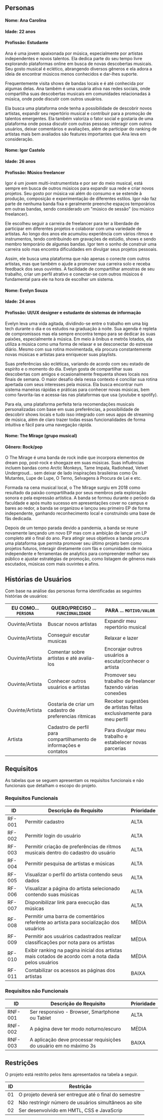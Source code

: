 ## Personas

#### Nome: Ana Carolina
#### Idade: 22 anos
#### Profissão: Estudante 

Ana é uma jovem apaixonada por música, especialmente por artistas independentes e novos talentos. Ela dedica parte do seu tempo livre explorando plataformas online em busca de novas descobertas musicais. Seu gosto musical é eclético, abrangendo diversos gêneros e ela adora a ideia de encontrar músicos menos conhecidos e dar-lhes suporte.

Frequentemente visita shows de bandas locais e é até conhecida por algumas delas. Ana também é uma usuária ativa nas redes sociais, onde compartilha suas descobertas musicais em comunidades relacionadas à música, onde pode discutir com outros usuários.

Ela busca uma plataforma onde tenha a possibilidade de descobrir novos artistas, expandir seu repertório musical e contribuir para a promoção de talentos emergentes. Ela também valoriza o fator social e gostaria de uma plataforma onde possa discutir com outras pessoas: interagir com outros usuários, deixar comentários e avaliações, além de participar do ranking de artistas mais bem avaliados são features importantes que Ana leva em consideração.

#### Nome: Igor Castelo
#### Idade: 26 anos
#### Profissão: Músico freelancer

Igor é um jovem multi-instrumentista e por ser do meio musical, está sempre em busca de outros músicos para expandir sua rede e criar novos projetos. Seu gosto por música vai além do consumo e se estende à produção, composição e experimentação de diferentes estilos. Igor não faz parte de nenhuma banda fixa e geralmente preenche espaços temporários em outras bandas, sendo considerado um "músico de sessão" (ou músico freelancer). 

Ele escolheu seguir a carreira de freelancer para ter a liberdade de participar em diferentes projetos e colaborar com uma variedade de artistas. Ao longo dos anos ele acumulou experiência com vários ritmos e instrumentos, tendo contribuindo em gravações de estúdio, shows e sendo membro temporário de algumas bandas. Igor tem o sonho de construir uma carreira solo mas encontra dificuldades em divulgar seus projetos pessoais.

Assim, ele busca uma plataforma que não apenas o conecte com outros artistas, mas que também o ajude a promover sua carreira solo e receba feedback dos seus ouvintes. A facilidade de compartilhar amostras de seu trabalho, criar um perfil atrativo e conectar-se com outros músicos é fundamental para ele na hora de escolher um sistema.

#### Nome: Evelyn Souza
#### Idade: 24 anos
#### Profissão: UI/UX designer e estudante de sistemas de informação

Evelyn leva uma vida agitada, dividindo-se entre o trabalho em uma big tech durante o dia e os estudos na graduação à noite. Sua agenda é repleta de compromissos mas ela sempre encontra tempo para se dedicar às suas paixões, especialmente à música. Em meio à ônibus e metrôs lotados, ela utiliza a música como uma forma de relaxar e se desconectar do estresse diário. Mesmo com sua rotina movimentada, ela procura constantemente novas músicas e artistas para enriquecer suas playlists.

Suas preferências são ecléticas, variando de acordo com seu estado de espírito e o momento do dia. Evelyn gosta de compartilhar suas descobertas com amigos e ocasionalmente frequenta shows locais nos finais de semana. O maior desafio dela nessa contexto é conciliar sua rotina apertada com seus interesses pela música. Ela busca encontrar num sistema maneiras rápidas e práticas para conhecer novas músicas, bem como favorita-las e acessa-las nas plataformas que usa (youtube e spotify).

Para ela, uma plataforma perfeita teria recomendações musicais personalizadas com base em suas preferências, a possibilidade de descobrir shows locais e tudo isso integrado com seus apps de streaming de música, além de claro trazer todas essas funcionalidades de forma intuitiva e fácil para uma navegação rápida.

#### Nome: The Mirage (grupo musical)
#### Gênero: Rock/pop   

O The Mirage é uma banda de rock indie que incorpora elementos de dream pop, post-rock e shoegaze em suas músicas. Suas influências incluem bandas como Arctic Monkeys, Tame Impala, Radiohead, Velvet Undergroud... sem deixar de lado inspirações brasileiras como Os Mutantes, Lupe de Lupe, O Terno, Selvagens à Procura de Lei e etc. 

Formada na cena musical local, o The Mirage surgiu em 2018 como resultado da paixão compartilhada por seus membros pela exploração sonora e pela expressão artística. A banda se formou durante o período da faculdade e após muito sucesso em apresentações cover no campus e bares ao redor, a banda se organizou e lançou seu primeiro EP de forma independente, ganhando reconhecimento local e construindo uma base de fãs dedicada.

Depois de um tempo parada devido a pandemia, a banda se reune novamente lançando um novo EP mas com a ambição de lançar um LP completo até o final do ano. Para atingir seus objetivos a banda procura uma plataforma que permita promover seu último projeto bem como projetos futuros, interagir diretamente com fãs e comunidades de música independente e ferramentas de analytics para compreender melhor seu público e ajustar estratégias de promoção, como listagem de gêneros mais escutados, músicas com mais ouvintes e afins. 


## Histórias de Usuários

Com base na análise das personas forma identificadas as seguintes histórias de usuários:

|EU COMO... `PERSONA`| QUERO/PRECISO ... `FUNCIONALIDADE` |PARA ... `MOTIVO/VALOR`                 |
|--------------------|------------------------------------|----------------------------------------|
|Ouvinte/Artista     | Buscar novos artistas              | Expandir meu repertório musical        |
|Ouvinte/Artista     | Conseguir escutar musicas          | Relaxar e lazer                        |
|Ouvinte/Artista     | Comentar sobre artistas e até avalia-los  | Encorajar outros usuários a escutar/conhecer o artista              |
|Ouvinte/Artista     | Conhecer outros usuários e artistas | Promover seu trabalho de freelancer fazendo várias conexões             |
|Ouvinte/Artista     | Gostaria de criar um cadastro de preferencias ritmicas    | Receber sugestões de artistas feitas exclusivamente para meu perfil  |
|Artista             | Cadastro de perfil para compartilhamento de informações e contatos    | Para divulgar meu trabalho e estabelecer novas parcerias  |


## Requisitos

As tabelas que se seguem apresentam os requisitos funcionais e não funcionais que detalham o escopo do projeto.


### Requisitos Funcionais

|ID    | Descrição do Requisito  | Prioridade | 
|------|-----------------------------------------|----| 
|RF-001| Permitir cadastro | ALTA |  
|RF-002| Permitir login do usuário | ALTA |  
|RF-003| Permitir criação de preferências de ritmos musicais dentro do cadastro do usuário | ALTA |  
|RF-004| Permitir pesquisa de artistas e músicas | ALTA |  
|RF-005| Visualizar o perfil do artista contendo seus dados | ALTA | 
|RF-006| Visualizar a página do artista selecionado contendo suas músicas | ALTA | 
|RF-007| Disponibilizar link para execução das músicas | ALTA |
|RF-008| Permitir uma barra de comentários referênte ao artista para socialização dos usuários | MÉDIA | 
|RF-009| Permitir aos usuários cadastrados realizar classificaçôes por nota para os artistas | MÉDIA |  
|RF-010| Exibir ranking na pagina inicial dos artistas mais cotados de acordo com a nota dada pelos usuários | MÉDIA |  
|RF-011| Contabilizar os acessos as páginas dos artistas | BAIXA |  


### Requisitos não Funcionais

|ID     | Descrição do Requisito  |Prioridade |
|-------|-------------------------|----|
|RNF-001| Ser responsivo - Browser, Smartphone ou Tablet | ALTA | 
|RNF-002| A página deve ter modo noturno/escuro | MÉDIA | 
|RNF-003| A aplicação deve processar requisições do usuário em no máximo 3s | BAIXA | 


## Restrições

O projeto está restrito pelos itens apresentados na tabela a seguir.

|ID| Restrição                                             |
|--|-------------------------------------------------------|
|01| O projeto deverá ser entregue até o final do semestre |
|02| Não restringir número de usuários simultâneos ao site |
|02| Ser desenvolvido em HMTL, CSS e JavaScrip             |
